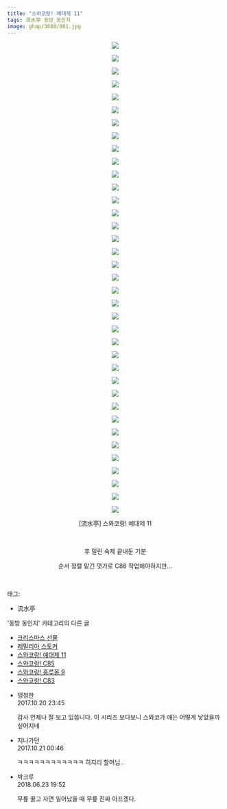 ```yaml
---
title: "스와코랑! 예대제 11"
tags: 流水亭 동방_동인지
image: ghap/3880/001.jpg
---
```

<div class="article">
<p style="text-align: center; clear: none; float: none;"><img src="{{ site.nasurl }}/ghap/3880/001.jpg"/></p>
<p style="text-align: center; clear: none; float: none;"><img src="{{ site.nasurl }}/ghap/3880/002.jpg"/></p>
<p style="text-align: center; clear: none; float: none;"><img src="{{ site.nasurl }}/ghap/3880/003.jpg"/></p>
<p style="text-align: center; clear: none; float: none;"><img src="{{ site.nasurl }}/ghap/3880/004.jpg"/></p>
<p style="text-align: center; clear: none; float: none;"><img src="{{ site.nasurl }}/ghap/3880/005.jpg"/></p>
<p style="text-align: center; clear: none; float: none;"><img src="{{ site.nasurl }}/ghap/3880/006.jpg"/></p>
<p style="text-align: center; clear: none; float: none;"><img src="{{ site.nasurl }}/ghap/3880/007.jpg"/></p>
<p style="text-align: center; clear: none; float: none;"><img src="{{ site.nasurl }}/ghap/3880/008.jpg"/></p>
<p style="text-align: center; clear: none; float: none;"><img src="{{ site.nasurl }}/ghap/3880/009.jpg"/></p>
<p style="text-align: center; clear: none; float: none;"><img src="{{ site.nasurl }}/ghap/3880/010.jpg"/></p>
<p style="text-align: center; clear: none; float: none;"><img src="{{ site.nasurl }}/ghap/3880/011.jpg"/></p>
<p style="text-align: center; clear: none; float: none;"><img src="{{ site.nasurl }}/ghap/3880/012.jpg"/></p>
<p style="text-align: center; clear: none; float: none;"><img src="{{ site.nasurl }}/ghap/3880/013.jpg"/></p>
<p style="text-align: center; clear: none; float: none;"><img src="{{ site.nasurl }}/ghap/3880/014.jpg"/></p>
<p style="text-align: center; clear: none; float: none;"><img src="{{ site.nasurl }}/ghap/3880/015.jpg"/></p>
<p style="text-align: center; clear: none; float: none;"><img src="{{ site.nasurl }}/ghap/3880/016.jpg"/></p>
<p style="text-align: center; clear: none; float: none;"><img src="{{ site.nasurl }}/ghap/3880/017.jpg"/></p>
<p style="text-align: center; clear: none; float: none;"><img src="{{ site.nasurl }}/ghap/3880/018.jpg"/></p>
<p style="text-align: center; clear: none; float: none;"><img src="{{ site.nasurl }}/ghap/3880/019.jpg"/></p>
<p style="text-align: center; clear: none; float: none;"><img src="{{ site.nasurl }}/ghap/3880/020.jpg"/></p>
<p style="text-align: center; clear: none; float: none;"><img src="{{ site.nasurl }}/ghap/3880/021.jpg"/></p>
<p style="text-align: center; clear: none; float: none;"><img src="{{ site.nasurl }}/ghap/3880/022.jpg"/></p>
<p style="text-align: center; clear: none; float: none;"><img src="{{ site.nasurl }}/ghap/3880/023.jpg"/></p>
<p style="text-align: center; clear: none; float: none;"><img src="{{ site.nasurl }}/ghap/3880/024.jpg"/></p>
<p style="text-align: center; clear: none; float: none;"><img src="{{ site.nasurl }}/ghap/3880/025.jpg"/></p>
<p style="text-align: center; clear: none; float: none;"><img src="{{ site.nasurl }}/ghap/3880/026.jpg"/></p>
<p style="text-align: center; clear: none; float: none;"><img src="{{ site.nasurl }}/ghap/3880/027.jpg"/></p>
<p style="text-align: center; clear: none; float: none;"><img src="{{ site.nasurl }}/ghap/3880/028.jpg"/></p>
<p style="text-align: center; clear: none; float: none;"><img src="{{ site.nasurl }}/ghap/3880/029.jpg"/></p>
<p style="text-align: center; clear: none; float: none;"><img src="{{ site.nasurl }}/ghap/3880/030.jpg"/></p>
<p style="text-align: center; clear: none; float: none;"><img src="{{ site.nasurl }}/ghap/3880/031.jpg"/></p>
<p style="text-align: center; clear: none; float: none;"><img src="{{ site.nasurl }}/ghap/3880/032.jpg"/></p>
<p style="text-align: center; clear: none; float: none;"><img src="{{ site.nasurl }}/ghap/3880/033.jpg"/></p>
<p style="text-align: center; clear: none; float: none;"><img src="{{ site.nasurl }}/ghap/3880/034.jpg"/></p>
<p style="text-align: center; clear: none; float: none;"><img src="{{ site.nasurl }}/ghap/3880/035.jpg"/></p>
<p style="text-align: center; clear: none; float: none;"><img src="{{ site.nasurl }}/ghap/3880/036.jpg"/></p>
<p style="text-align: center; clear: none; float: none;"><img src="{{ site.nasurl }}/ghap/3880/037.jpg"/></p>
<p style="text-align: center; clear: none; float: none;">[流水亭] 스와코랑! 예대제 11</p>
<p style="text-align: center; clear: none; float: none;"><br/></p>
<p style="text-align: center; clear: none; float: none;">후 밀린 숙제 끝내둔 기분</p>
<p style="text-align: center; clear: none; float: none;">순서 정렬 맡긴 댓가로 C88 작업해야하지만...</p>
<p><br/></p>
</div><div class="tagTrail">
<p>태그: </p>
<ul>
<li>流水亭</li>
</ul>
</div><div class="another">
<p>'동방 동인지' 카테고리의 다른 글</p>
<ul>
<li><a href="/2017-10-22-ghap_3885">크리스마스 선물</a></li>
<li><a href="/2017-10-22-ghap_3884">레밀리아 스토커</a></li>
<li><a href="/2017-10-19-ghap_3880">스와코랑! 예대제 11</a></li>
<li><a href="/2017-10-19-ghap_3879">스와코랑! C85</a></li>
<li><a href="/2017-10-19-ghap_3878">스와코랑! 홍루몽 9</a></li>
<li><a href="/2017-10-19-ghap_3877">스와코랑! C83</a></li>
</ul>
</div><div class="cb_module cb_fluid">
<div class="cb_wrt cb_profile">
<div class="comment">
<ul>
<li class="cb_thumb_off" id="comment15110547">
<div class="cb_comment_area">
<div class="cb_info_area">
<div class="cb_section">
<span class="cb_nick_name">댕청한</span>
</div>
<div class="cb_section">
<span class="cb_date">2017.10.20 23:45 </span>
</div>
</div>
<div class="cb_dsc_comment">
<p class="cb_dsc">
											감사 언제나 잘 보고 있씁니다. 이 시리즈 보다보니 스와코가 애는 어떻게 낳았을까 싶어지네
										</p>
</div>
</div></li>
<li class="cb_thumb_off" id="comment15110585">
<div class="cb_comment_area">
<div class="cb_info_area">
<div class="cb_section">
<span class="cb_nick_name">지나가던</span>
</div>
<div class="cb_section">
<span class="cb_date">2017.10.21 00:46 </span>
</div>
</div>
<div class="cb_dsc_comment">
<p class="cb_dsc">
											ㅋㅋㅋㅋㅋㅋㅋㅋㅋㅋㅋㅋ 히지리 할머님..
										</p>
</div>
</div></li>
<li class="cb_thumb_off" id="comment15275806">
<div class="cb_comment_area">
<div class="cb_info_area">
<div class="cb_section">
<span class="cb_nick_name">박크루</span>
</div>
<div class="cb_section">
<span class="cb_date">2018.06.23 19:52 </span>
</div>
</div>
<div class="cb_dsc_comment">
<p class="cb_dsc">
											무릎 꿇고 자면 일어났을 때 무릎 진짜 아프겠다.
										</p>
</div>
</div></li>
</ul>
</div>
</div><!-- commentList close -->
</div>